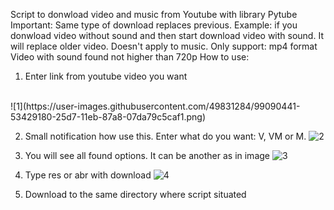 Script to donwload video and music from Youtube with library Pytube
Important:
Same type of download replaces previous. Example:
if you donwload video without sound and then start download video with sound. It will replace older video.
Doesn't apply to music.
Only support: mp4 format
Video with sound found not higher than 720p
How to use:
1. Enter link from youtube video you want
<br>
![1](https://user-images.githubusercontent.com/49831284/99090441-53429180-25d7-11eb-87a8-07da79c5caf1.png)

2. Small notification how use this. Enter what do you want: V, VM or M.
![2](https://user-images.githubusercontent.com/49831284/99090485-62294400-25d7-11eb-93ff-fc78c0359b4c.png)

3. You will see all found options. It can be another as in image
![3](https://user-images.githubusercontent.com/49831284/99090532-6ead9c80-25d7-11eb-8535-b13203ef3a74.png)

4. Type res or abr with download
![4](https://user-images.githubusercontent.com/49831284/99090642-8e44c500-25d7-11eb-9e05-ccb93e2a22c3.png)

5. Download to the same directory where script situated

